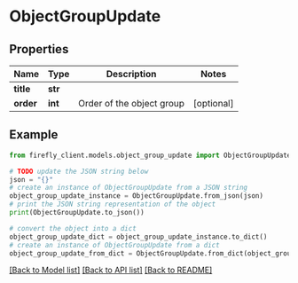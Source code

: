 # ObjectGroupUpdate


## Properties

Name | Type | Description | Notes
------------ | ------------- | ------------- | -------------
**title** | **str** |  | 
**order** | **int** | Order of the object group | [optional] 

## Example

```python
from firefly_client.models.object_group_update import ObjectGroupUpdate

# TODO update the JSON string below
json = "{}"
# create an instance of ObjectGroupUpdate from a JSON string
object_group_update_instance = ObjectGroupUpdate.from_json(json)
# print the JSON string representation of the object
print(ObjectGroupUpdate.to_json())

# convert the object into a dict
object_group_update_dict = object_group_update_instance.to_dict()
# create an instance of ObjectGroupUpdate from a dict
object_group_update_from_dict = ObjectGroupUpdate.from_dict(object_group_update_dict)
```
[[Back to Model list]](../README.md#documentation-for-models) [[Back to API list]](../README.md#documentation-for-api-endpoints) [[Back to README]](../README.md)


